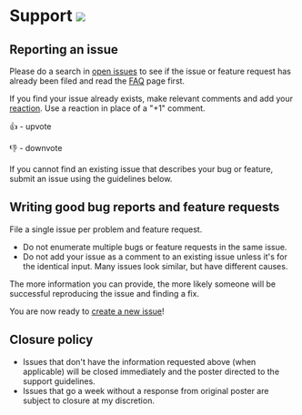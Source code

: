 # Support [![](https://isitmaintained.com/badge/resolution/bearsampp/bearsampp.svg)](https://isitmaintained.com/project/bearsampp/bearsampp)

## Reporting an issue

Please do a search in [open issues](https://github.com/bearsampp/bearsampp/issues?utf8=%E2%9C%93&q=) to see if the issue or feature request has already been filed and read the [FAQ](https://bearsampp.com/doc/faq/) page first.

If you find your issue already exists, make relevant comments and add your [reaction](https://github.com/blog/2119-add-reactions-to-pull-requests-issues-and-comments). Use a reaction in place of a "+1" comment.

:+1: - upvote

:-1: - downvote

If you cannot find an existing issue that describes your bug or feature, submit an issue using the guidelines below.

## Writing good bug reports and feature requests

File a single issue per problem and feature request.

* Do not enumerate multiple bugs or feature requests in the same issue.
* Do not add your issue as a comment to an existing issue unless it's for the identical input. Many issues look similar, but have different causes.

The more information you can provide, the more likely someone will be successful reproducing the issue and finding a fix.

You are now ready to [create a new issue](https://github.com/bearsampp/bearsampp/issues/new/choose)!

## Closure policy

* Issues that don't have the information requested above (when applicable) will be closed immediately and the poster directed to the support guidelines.
* Issues that go a week without a response from original poster are subject to closure at my discretion.
